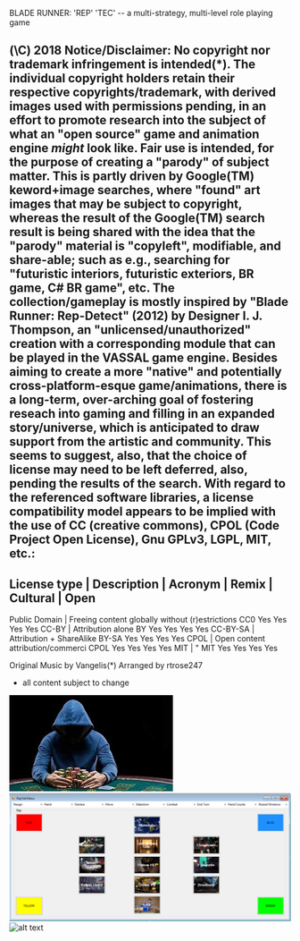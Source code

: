 BLADE RUNNER: 'REP' 'TEC' -- a multi-strategy, multi-level role playing game 

 (\C\) 2018
Notice/Disclaimer:
No copyright nor trademark infringement is intended(*). 
The individual copyright holders retain their respective copyrights/trademark, with 
derived images used with permissions pending, in an effort to promote research into the subject
of what an "open source" game and animation engine *might* look like. Fair use is intended, for the purpose of creating a "parody" of subject matter.
This is partly driven by Google(TM) keword+image searches, 
where "found" art images that may be subject to copyright, whereas the result of the Google(TM) search result is being shared with the idea that the "parody" material is "copyleft", modifiable, and share-able; 
such as e.g., 
searching for "futuristic interiors, futuristic exteriors, BR game, C# BR game", etc.
The collection/gameplay is mostly inspired by "Blade Runner: Rep-Detect" (2012) by Designer I. J. Thompson,
an "unlicensed/unauthorized" creation with a corresponding module that can be played in the VASSAL game engine.
Besides aiming to create a more "native" and potentially cross-platform-esque game/animations,
there is a long-term, over-arching goal of fostering reseach into gaming and
filling in an expanded story/universe, which is anticipated to draw support from the artistic and community.
This seems to suggest, also, that the choice of license may need to be left deferred, also, pending the results of the search.
With regard to the referenced software libraries, a license compatibility model appears to be implied with the use of CC (creative commons), CPOL (Code Project Open License), Gnu GPLv3, LGPL, MIT, etc.:
------------------------------------------------------------------------------------
License type  | Description 					| Acronym | Remix | Cultural | Open
------------------------------------------------------------------------------------
Public Domain | Freeing content globally without (r)estrictions
										 		CC0 	Yes 	Yes Yes 	Yes
CC-BY 		| Attribution alone 				BY 		Yes 	Yes Yes 	Yes
CC-BY-SA 	| Attribution + ShareAlike 			BY-SA 	Yes Yes Yes Yes
CPOL		| Open content attribution/commerci CPOL	Yes	Yes	Yes	Yes
MIT			| "									MIT	Yes	Yes	Yes	Yes	


Original Music by Vangelis(*)
Arranged by rtrose247

* all content subject to change

![alt text](./narrator.jpg "Narrator")
![alt text](./map-reptek.png "Map")
![alt text](screenshots/demo1.png "demo")